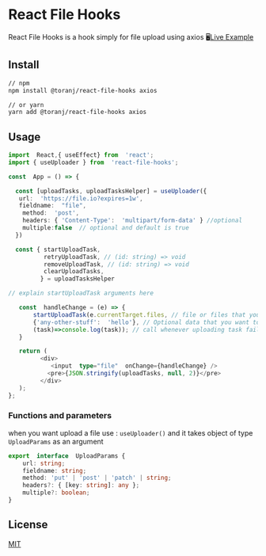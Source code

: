 
# React File Hooks

React File Hooks is a hook simply for file upload using axios
🖥️[Live Example](https://codesandbox.io/s/react-file-hooks-dbj71)

## Install
```bash
// npm
npm install @toranj/react-file-hooks axios

// or yarn
yarn add @toranj/react-file-hooks axios
```

## Usage

```typescript jsx
import  React,{ useEffect} from  'react';
import { useUploader } from  'react-file-hooks';

const  App = () => {

  const [uploadTasks, uploadTasksHelper] = useUploader({
   url:  'https://file.io?expires=1w',
   fieldname:  "file",
    method:  'post',
    headers: { 'Content-Type':  'multipart/form-data' } //optional
    multiple:false  // optional and default is true
  })

  const { startUploadTask,
          retryUploadTask, // (id: string) => void
          removeUploadTask, // (id: string) => void
          clearUploadTasks,
         } = uploadTasksHelper

// explain startUploadTask arguments here

   const  handleChange = (e) => {
       startUploadTask(e.currentTarget.files, // file or files that you want to upload
       {'any-other-stuff':  'hello'}, // Optional data that you want to send beside uploading file
       (task)=>console.log(task)); // call whenever uploading task failed or be success
   }

   return (
         <div>
            <input  type="file"  onChange={handleChange} />
           <pre>{JSON.stringify(uploadTasks, null, 2)}</pre>
         </div>
   );
};
```

### Functions and parameters
when you want upload a file use :
`useUploader()` and it takes  object of type `UploadParams` as an argument

```typescript jsx
export  interface  UploadParams {
    url: string;
    fieldname: string;
    method: 'put' | 'post' | 'patch' | string;
    headers?: { [key: string]: any };
    multiple?: boolean;
}
```
## License
[MIT](http://vjpr.mit-license.org)

[license-image]: https://img.shields.io/badge/license-MIT-blue.svg